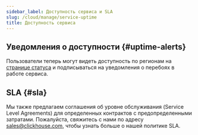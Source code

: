 ```yaml
---
sidebar_label: Доступность сервиса и SLA
slug: /cloud/manage/service-uptime
title: Доступность сервиса
---
```


## Уведомления о доступности {#uptime-alerts}

Пользователи теперь могут видеть доступность по регионам на [странице статуса](https://status.clickhouse.com/) и подписываться на уведомления о перебоях в работе сервиса.

## SLA {#sla}

Мы также предлагаем соглашения об уровне обслуживания (Service Level Agreements) для определенных контрактов с предопределенными затратами. Пожалуйста, свяжитесь с нами по адресу [sales@clickhouse.com](mailto:sales@clickhouse.com), чтобы узнать больше о нашей политике SLA.
